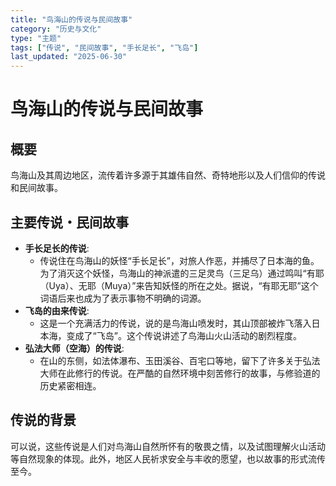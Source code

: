 ```yaml
---
title: "鸟海山的传说与民间故事"
category: "历史与文化"
type: "主题"
tags: ["传说", "民间故事", "手长足长", "飞岛"]
last_updated: "2025-06-30"
---
```


# 鸟海山的传说与民间故事

## 概要
鸟海山及其周边地区，流传着许多源于其雄伟自然、奇特地形以及人们信仰的传说和民间故事。

## 主要传说・民间故事
- **手长足长的传说**:
    - 传说住在鸟海山的妖怪“手长足长”，对旅人作恶，并捕尽了日本海的鱼。为了消灭这个妖怪，鸟海山的神派遣的三足灵鸟（三足乌）通过鸣叫“有耶（Uya）、无耶（Muya）”来告知妖怪的所在之处。据说，“有耶无耶”这个词语后来也成为了表示事物不明确的词源。
- **飞岛的由来传说**:
    - 这是一个充满活力的传说，说的是鸟海山喷发时，其山顶部被炸飞落入日本海，变成了“飞岛”。这个传说讲述了鸟海山火山活动的剧烈程度。
- **弘法大师（空海）的传说**:
    - 在山的东侧，如法体瀑布、玉田溪谷、百宅口等地，留下了许多关于弘法大师在此修行的传说。在严酷的自然环境中刻苦修行的故事，与修验道的历史紧密相连。

## 传说的背景
可以说，这些传说是人们对鸟海山自然所怀有的敬畏之情，以及试图理解火山活动等自然现象的体现。此外，地区人民祈求安全与丰收的愿望，也以故事的形式流传至今。